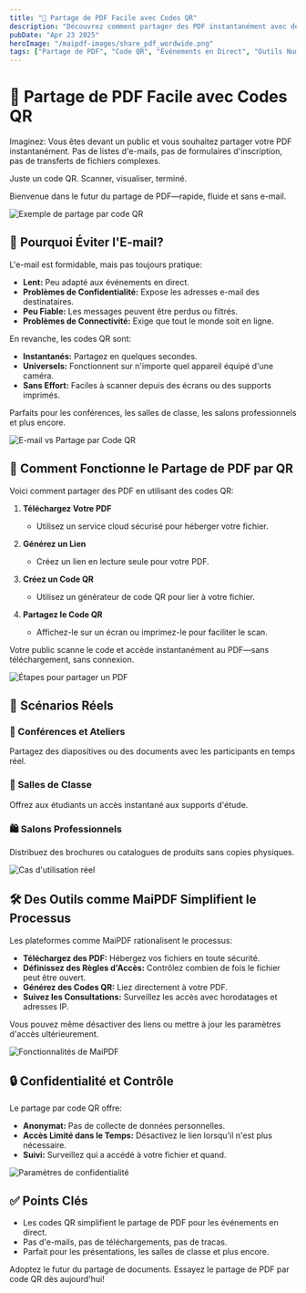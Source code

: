 ```yaml
---
title: "📲 Partage de PDF Facile avec Codes QR"
description: "Découvrez comment partager des PDF instantanément avec des codes QR. Une solution rapide, sécurisée et sans e-mail pour les événements en direct et les présentations."
pubDate: "Apr 23 2025"
heroImage: "/maipdf-images/share_pdf_wordwide.png"
tags: ["Partage de PDF", "Code QR", "Événements en Direct", "Outils Numériques"]
---
```


# 📲 Partage de PDF Facile avec Codes QR

<div class="intro-panel">
  <p>Imaginez: Vous êtes devant un public et vous souhaitez partager votre PDF instantanément. Pas de listes d'e-mails, pas de formulaires d'inscription, pas de transferts de fichiers complexes.</p>
  <p>Juste un code QR. Scanner, visualiser, terminé.</p>
  <p>Bienvenue dans le futur du partage de PDF—rapide, fluide et sans e-mail.</p>
</div>

![Exemple de partage par code QR](/maipdf-images/result_of_pdf_link_and_qr_code.png)

## 🧠 Pourquoi Éviter l'E-mail?

L'e-mail est formidable, mais pas toujours pratique:

- **Lent:** Peu adapté aux événements en direct.
- **Problèmes de Confidentialité:** Expose les adresses e-mail des destinataires.
- **Peu Fiable:** Les messages peuvent être perdus ou filtrés.
- **Problèmes de Connectivité:** Exige que tout le monde soit en ligne.

En revanche, les codes QR sont:

- **Instantanés:** Partagez en quelques secondes.
- **Universels:** Fonctionnent sur n'importe quel appareil équipé d'une caméra.
- **Sans Effort:** Faciles à scanner depuis des écrans ou des supports imprimés.

Parfaits pour les conférences, les salles de classe, les salons professionnels et plus encore.

![E-mail vs Partage par Code QR](/maipdf-images/send_pdf_link_on_instant_mesenger.png)

## 🔄 Comment Fonctionne le Partage de PDF par QR

Voici comment partager des PDF en utilisant des codes QR:

1. **Téléchargez Votre PDF**
   - Utilisez un service cloud sécurisé pour héberger votre fichier.

2. **Générez un Lien**
   - Créez un lien en lecture seule pour votre PDF.

3. **Créez un Code QR**
   - Utilisez un générateur de code QR pour lier à votre fichier.

4. **Partagez le Code QR**
   - Affichez-le sur un écran ou imprimez-le pour faciliter le scan.

Votre public scanne le code et accède instantanément au PDF—sans téléchargement, sans connexion.

![Étapes pour partager un PDF](/maipdf-images/upload_section.png)

## 🧪 Scénarios Réels

### 🎤 Conférences et Ateliers
Partagez des diapositives ou des documents avec les participants en temps réel.

### 🏫 Salles de Classe
Offrez aux étudiants un accès instantané aux supports d'étude.

### 🛍️ Salons Professionnels
Distribuez des brochures ou catalogues de produits sans copies physiques.

![Cas d'utilisation réel](/maipdf-images/share_pdf_wordwide.png)

## 🛠 Des Outils comme MaiPDF Simplifient le Processus

Les plateformes comme MaiPDF rationalisent le processus:

- **Téléchargez des PDF:** Hébergez vos fichiers en toute sécurité.
- **Définissez des Règles d'Accès:** Contrôlez combien de fois le fichier peut être ouvert.
- **Générez des Codes QR:** Liez directement à votre PDF.
- **Suivez les Consultations:** Surveillez les accès avec horodatages et adresses IP.

Vous pouvez même désactiver des liens ou mettre à jour les paramètres d'accès ultérieurement.

![Fonctionnalités de MaiPDF](/maipdf-images/pdf_change_setting_after_sent.png)

## 🔒 Confidentialité et Contrôle

Le partage par code QR offre:

- **Anonymat:** Pas de collecte de données personnelles.
- **Accès Limité dans le Temps:** Désactivez le lien lorsqu'il n'est plus nécessaire.
- **Suivi:** Surveillez qui a accédé à votre fichier et quand.

![Paramètres de confidentialité](/maipdf-images/security_setting.png)

## ✅ Points Clés

- Les codes QR simplifient le partage de PDF pour les événements en direct.
- Pas d'e-mails, pas de téléchargements, pas de tracas.
- Parfait pour les présentations, les salles de classe et plus encore.

Adoptez le futur du partage de documents. Essayez le partage de PDF par code QR dès aujourd'hui!
